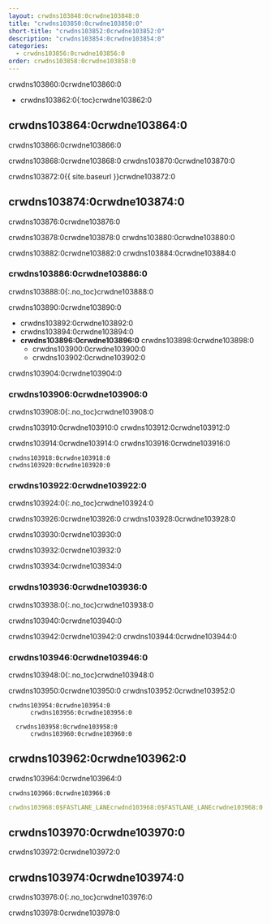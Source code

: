 ```yaml
---
layout: crwdns103848:0crwdne103848:0
title: "crwdns103850:0crwdne103850:0"
short-title: "crwdns103852:0crwdne103852:0"
description: "crwdns103854:0crwdne103854:0"
categories:
  - crwdns103856:0crwdne103856:0
order: crwdns103858:0crwdne103858:0
---
```

crwdns103860:0crwdne103860:0

* crwdns103862:0{:toc}crwdne103862:0

## crwdns103864:0crwdne103864:0

crwdns103866:0crwdne103866:0

crwdns103868:0crwdne103868:0 crwdns103870:0crwdne103870:0

crwdns103872:0{{ site.baseurl }}crwdne103872:0

## crwdns103874:0crwdne103874:0

crwdns103876:0crwdne103876:0

crwdns103878:0crwdne103878:0 crwdns103880:0crwdne103880:0

crwdns103882:0crwdne103882:0 crwdns103884:0crwdne103884:0

### crwdns103886:0crwdne103886:0

crwdns103888:0{:.no_toc}crwdne103888:0

crwdns103890:0crwdne103890:0

* crwdns103892:0crwdne103892:0
* crwdns103894:0crwdne103894:0
* **crwdns103896:0crwdne103896:0** crwdns103898:0crwdne103898:0 
  * crwdns103900:0crwdne103900:0
  * crwdns103902:0crwdne103902:0

crwdns103904:0crwdne103904:0

### crwdns103906:0crwdne103906:0

crwdns103908:0{:.no_toc}crwdne103908:0

crwdns103910:0crwdne103910:0 crwdns103912:0crwdne103912:0

crwdns103914:0crwdne103914:0 crwdns103916:0crwdne103916:0

    crwdns103918:0crwdne103918:0
    crwdns103920:0crwdne103920:0
    

### crwdns103922:0crwdne103922:0

crwdns103924:0{:.no_toc}crwdne103924:0

crwdns103926:0crwdne103926:0 crwdns103928:0crwdne103928:0

crwdns103930:0crwdne103930:0

crwdns103932:0crwdne103932:0

crwdns103934:0crwdne103934:0

### crwdns103936:0crwdne103936:0

crwdns103938:0{:.no_toc}crwdne103938:0

crwdns103940:0crwdne103940:0

crwdns103942:0crwdne103942:0 crwdns103944:0crwdne103944:0

### crwdns103946:0crwdne103946:0

crwdns103948:0{:.no_toc}crwdne103948:0

crwdns103950:0crwdne103950:0 crwdns103952:0crwdne103952:0

    crwdns103954:0crwdne103954:0
          crwdns103956:0crwdne103956:0
    
      crwdns103958:0crwdne103958:0
          crwdns103960:0crwdne103960:0
    

## crwdns103962:0crwdne103962:0

crwdns103964:0crwdne103964:0

    crwdns103966:0crwdne103966:0
    

```yaml
crwdns103968:0$FASTLANE_LANEcrwdnd103968:0$FASTLANE_LANEcrwdne103968:0
```

## crwdns103970:0crwdne103970:0

crwdns103972:0crwdne103972:0

## crwdns103974:0crwdne103974:0

crwdns103976:0{:.no_toc}crwdne103976:0

crwdns103978:0crwdne103978:0